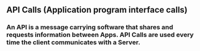## API Calls (Application program interface calls)

### An API is a message carrying software that shares and requests information between Apps. API Calls are used every time the client communicates with a Server. 
